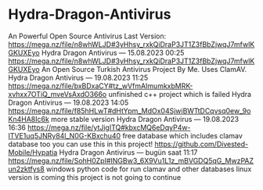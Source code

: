 # Hydra-Dragon-Antivirus
An Powerful Open Source Antivirus
Last Version: https://mega.nz/file/n8whWLJD#3yHhsy_rxkQiDraP3JT1Z3fBbZjwqJ7mfwlKGKUXEyo
Hydra Dragon Antivirus — 15.08.2023 00:25
https://mega.nz/file/n8whWLJD#3yHhsy_rxkQiDraP3JT1Z3fBbZjwqJ7mfwlKGKUXEyo An Open Source Turkish Antivirus Project By Me. Uses ClamAV.
Hydra Dragon Antivirus — 19.08.2023 11:25
https://mega.nz/file/bxBDxaCY#tz_wVfmAImumkxbMRK-xvhxx7OTiQ_mveVsAxdO366o unfinished c++ project which is failed
Hydra Dragon Antivirus — 19.08.2023 14:05
https://mega.nz/file/f85hHLwT#dHtYpm_MdOx04SjwiBWTtDCqvsq0ew_9oKn4HA8Ic6k more stable version
Hydra Dragon Antivirus — 19.08.2023 16:36
https://mega.nz/file/ytJigITQ#kbxcMQ6eDqyP4w-ITVE1uq5JNRy84l_N0G-KBxchu40 free database which includes clamav database too you can use this in this project! https://github.com/Divested-Mobile/Hypatia
Hydra Dragon Antivirus — bugün saat 11:17
https://mega.nz/file/SohH0ZpI#INGBw3_6X9Vu1L1z_mBVGDQ5qG_MwzPAZun2zktfys8 windows python code for run clamav and other databases linux version is coming this project is not going to continue
